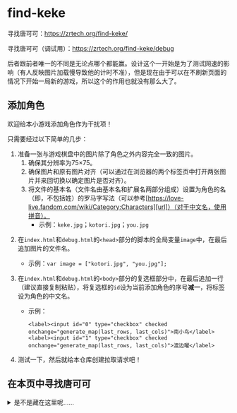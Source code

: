# find-keke
寻找唐可可：https://zrtech.org/find-keke/

寻找唐可可（调试用）：https://zrtech.org/find-keke/debug

后者跟前者唯一的不同是无论点哪个都能赢。设计这个一开始是为了测试网速的影响（有人反映图片加载慢导致他的计时不准），但是现在由于可以在不刷新页面的情况下开始一局新的游戏，所以这个的作用也就没有那么大了。

## 添加角色
欢迎给本小游戏添加角色作为干扰项！

只需要经过以下简单的几步：

1. 准备一张与游戏棋盘中的图片除了角色之外内容完全一致的图片。
   1. 确保其分辨率为75×75。
   2. 确保图片和原有图片对齐（可以通过在浏览器的两个标签页中打开两张图片并来回切换以确定图片是否对齐）。
   3. 将文件的基本名（文件名由基本名和扩展名两部分组成）设置为角色的名（即，不包括姓）的罗马字写法（可以参考[https://love-live.fandom.com/wiki/Category:Characters][url]）（对于中文名，使用拼音）。
      - 示例：`keke.jpg`；`kotori.jpg`；`you.jpg`

[url]:https://love-live.fandom.com/wiki/Category:Characters

2. 在`index.html`和`debug.html`的`<head>`部分的脚本的全局变量`image`中，在最后追加图片的文件名。
   - 示例：`var image = ["kotori.jpg", "you.jpg"];`


3. 在`index.html`和`debug.html`的`<body>`部分的复选框部分中，在最后追加一行（建议直接复制粘贴），将复选框的`id`设为当前添加角色的序号**减一**，将标签设为角色的中文名。
   - 示例：
     ```
     <label><input id="0" type="checkbox" checked onchange="generate_map(last_rows, last_cols)">南小鸟</label>
     <label><input id="1" type="checkbox" checked onchange="generate_map(last_rows, last_cols)">渡边曜</label>

4. 测试一下，然后就给本仓库创建拉取请求吧！

## 在本页中寻找唐可可

<details><summary>是不是藏在这里呢……</summary>
被你发现啦！

![keke-big.jpg](https://repository-images.githubusercontent.com/431044681/bbb358a6-de45-4d8a-b29b-f17cca522403)
</details>
